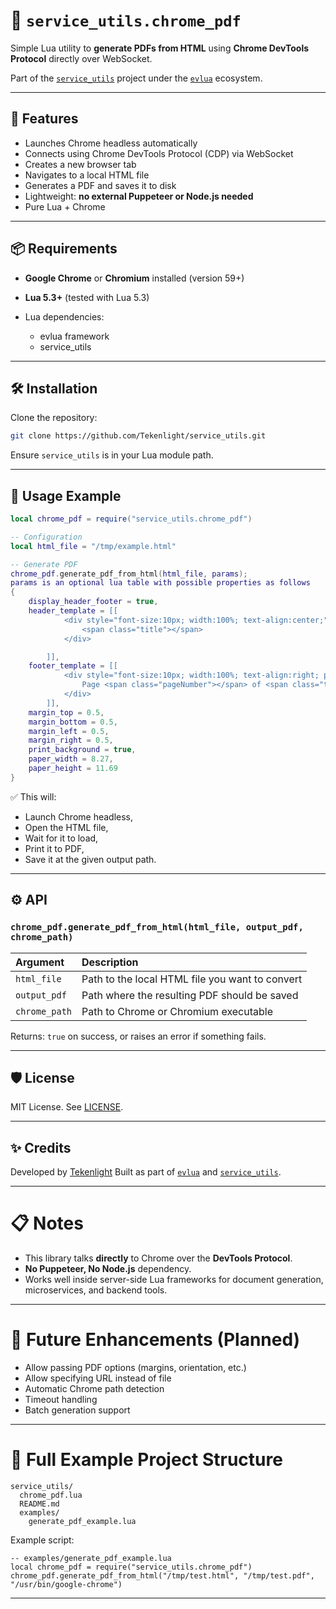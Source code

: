 # 📄 `service_utils.chrome_pdf`

Simple Lua utility to **generate PDFs from HTML** using **Chrome DevTools Protocol** directly over WebSocket.

Part of the [`service_utils`](https://github.com/Tekenlight/service_utils) project under the [`evlua`](https://github.com/Tekenlight) ecosystem.

---

## 🚀 Features

* Launches Chrome headless automatically
* Connects using Chrome DevTools Protocol (CDP) via WebSocket
* Creates a new browser tab
* Navigates to a local HTML file
* Generates a PDF and saves it to disk
* Lightweight: **no external Puppeteer or Node.js needed**
* Pure Lua + Chrome

---

## 📦 Requirements

* **Google Chrome** or **Chromium** installed (version 59+)
* **Lua 5.3+** (tested with Lua 5.3)
* Lua dependencies:

  * evlua framework
  * service\_utils

---

## 🛠 Installation

Clone the repository:

```bash
git clone https://github.com/Tekenlight/service_utils.git
```

Ensure `service_utils` is in your Lua module path.

---

## 🧩 Usage Example

```lua
local chrome_pdf = require("service_utils.chrome_pdf")

-- Configuration
local html_file = "/tmp/example.html"

-- Generate PDF
chrome_pdf.generate_pdf_from_html(html_file, params);
params is an optional lua table with possible properties as follows
{
    display_header_footer = true,
    header_template = [[
            <div style="font-size:10px; width:100%; text-align:center;">
                <span class="title"></span>
            </div>

        ]],
    footer_template = [[
            <div style="font-size:10px; width:100%; text-align:right; padding-right:20px;">
                Page <span class="pageNumber"></span> of <span class="totalPages"></span>
            </div>
        ]],
    margin_top = 0.5,
    margin_bottom = 0.5,
    margin_left = 0.5,
    margin_right = 0.5,
    print_background = true,
    paper_width = 8.27,
    paper_height = 11.69
}

```

✅ This will:

* Launch Chrome headless,
* Open the HTML file,
* Wait for it to load,
* Print it to PDF,
* Save it at the given output path.

---

## ⚙️ API

### `chrome_pdf.generate_pdf_from_html(html_file, output_pdf, chrome_path)`

| Argument      | Description                                     |
| :------------ | :---------------------------------------------- |
| `html_file`   | Path to the local HTML file you want to convert |
| `output_pdf`  | Path where the resulting PDF should be saved    |
| `chrome_path` | Path to Chrome or Chromium executable           |

Returns: `true` on success, or raises an error if something fails.

---

## 🛡️ License

MIT License. See [LICENSE](LICENSE).

---

## ✨ Credits

Developed by [Tekenlight](https://github.com/Tekenlight)
Built as part of [`evlua`](https://github.com/Tekenlight/evlua) and [`service_utils`](https://github.com/Tekenlight/service_utils).

---

# 📋 Notes

* This library talks **directly** to Chrome over the **DevTools Protocol**.
* **No Puppeteer, No Node.js** dependency.
* Works well inside server-side Lua frameworks for document generation, microservices, and backend tools.

---

# 🚀 Future Enhancements (Planned)

* Allow passing PDF options (margins, orientation, etc.)
* Allow specifying URL instead of file
* Automatic Chrome path detection
* Timeout handling
* Batch generation support

---

# 📜 Full Example Project Structure

```plaintext
service_utils/
  chrome_pdf.lua
  README.md
  examples/
    generate_pdf_example.lua
```

Example script:

```evlua
-- examples/generate_pdf_example.lua
local chrome_pdf = require("service_utils.chrome_pdf")
chrome_pdf.generate_pdf_from_html("/tmp/test.html", "/tmp/test.pdf", "/usr/bin/google-chrome")
```

---


